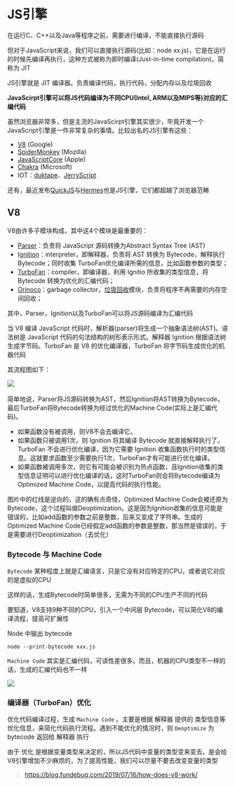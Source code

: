 # JS引擎

在运行C、C++以及Java等程序之前，需要进行编译，不能直接执行源码

但对于JavaScript来说，我们可以直接执行源码(比如：node xx.js)，它是在运行的时候先编译再执行，这种方式被称为即时编译(Just-in-time compilation)，简称为 JIT

JS引擎就是 JIT 编译器。负责编译代码，执行代码，分配内存以及垃圾回收

**JavaScirpt引擎可以将JS代码编译为不同CPU(Intel, ARM以及MIPS等)对应的汇编代码**

虽然浏览器非常多，但是主流的JavaScirpt引擎其实很少，毕竟开发一个JavaScript引擎是一件非常复杂的事情。比较出名的JS引擎有这些：

- [V8](https://v8.dev/) (Google)
- [SpiderMonkey](https://developer.mozilla.org/en-US/docs/Mozilla/Projects/SpiderMonkey) (Mozilla)
- [JavaScriptCore](https://developer.apple.com/documentation/javascriptcore?language=objc) (Apple)
- [Chakra](https://github.com/microsoft/ChakraCore) (Microsoft)
- IOT：[duktape](https://github.com/svaarala/duktape)、[JerryScript](https://github.com/jerryscript-project/jerryscript)

还有，最近发布[QuickJS](https://bellard.org/quickjs/)与[Hermes](https://hermesengine.dev/)也是JS引擎，它们都超越了浏览器范畴

## V8

V8由许多子模块构成，其中这4个模块是最重要的：

- [Parser](https://v8.dev/blog/scanner)：负责将 JavaScript 源码转换为Abstract Syntax Tree (AST)
- [Ignition](https://v8.dev/docs/ignition)：interpreter，即解释器，负责将 AST 转换为 Bytecode，解释执行 Bytecode；同时收集 TurboFan优化编译所需的信息，比如函数参数的类型；
- [TurboFan](https://v8.dev/docs/turbofan)：compiler，即编译器，利用 Ignitio 所收集的类型信息，将 Bytecode 转换为优化的汇编代码；
- [Orinoco](https://v8.dev/blog/trash-talk)：garbage collector，[垃圾回收](https://blog.fundebug.com/2019/07/03/javascript-garbage-collection/)模块，负责将程序不再需要的内存空间回收；

其中，Parser，Ignition以及TurboFan可以将JS源码编译为汇编代码

当 V8 编译 JavaScript 代码时，解析器(parser)将生成一个抽象语法树(AST)。语法树是 JavaScript 代码的句法结构的树形表示形式。解释器 Ignition 根据语法树生成字节码。TurboFan 是 V8 的优化编译器，TurboFan 将字节码生成优化的机器代码



其流程图如下：

<img src="https://github.com/YuArtian/blog/blob/master/JS%E5%9F%BA%E7%A1%80/JS%E5%BC%95%E6%93%8E/1.jpg?raw=true"/>

<img src="" />

简单地说，Parser将JS源码转换为AST，然后Ignition将AST转换为Bytecode，最后TurboFan将Bytecode转换为经过优化的Machine Code(实际上是汇编代码)。

- 如果函数没有被调用，则V8不会去编译它。
- 如果函数只被调用1次，则 Ignition 将其编译 Bytecode 就直接解释执行了。TurboFan 不会进行优化编译，因为它需要 Ignition 收集函数执行时的类型信息。这就要求函数至少需要执行1次，TurboFan才有可能进行优化编译。
- 如果函数被调用多次，则它有可能会被识别为热点函数，且Ignition收集的类型信息证明可以进行优化编译的话，这时TurboFan则会将Bytecode编译为Optimized Machine Code，以提高代码的执行性能。

图片中的红线是逆向的，这的确有点奇怪，Optimized Machine Code会被还原为Bytecode，这个过程叫做Deoptimization。这是因为Ignition收集的信息可能是错误的，比如add函数的参数之前是整数，后来又变成了字符串。生成的Optimized Machine Code已经假定add函数的参数是整数，那当然是错误的，于是需要进行Deoptimization（去优化）

### Bytecode 与 Machine Code

`Bytecode` 某种程度上就是汇编语言，只是它没有对应特定的CPU，或者说它对应的是虚拟的CPU

这样的话，生成Bytecode时简单很多，无需为不同的CPU生产不同的代码

要知道，V8支持9种不同的CPU，引入一个中间层 Bytecode，可以简化V8的编译流程，提高可扩展性

Node 中输出 bytecode

```
node --print-bytecode xxx.js
```

`Machine Code` 其实是汇编代码，可读性差很多。而且，机器的CPU类型不一样的话，生成的汇编代码也不一样

<img src="https://github.com/YuArtian/blog/blob/master/JS%E5%9F%BA%E7%A1%80/JS%E5%BC%95%E6%93%8E/2.jpg?raw=true"/>

### 编译器（TurboFan）优化

优化代码编译过程，生成 `Machine Code` 。主要是根据 解释器 提供的 类型信息等优化信息，来简化代码执行流程。遇到不能优化的情况时，则 `Deoptimize` 为 bytecode 返回给 解释器 执行

由于 优化 是根据变量类型来决定的，所以JS代码中变量的类型变来变去，是会给V8引擎增加不少麻烦的，为了提高性能，我们可以尽量不要去改变变量的类型



> https://blog.fundebug.com/2019/07/16/how-does-v8-work/



